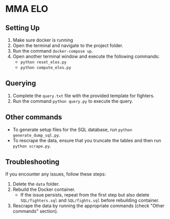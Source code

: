 #  MMA ELO 

## Setting Up

1. Make sure docker is running
2. Open the terminal and navigate to the project folder.
3. Run the command `docker-compose up`.
4. Open another terminal window and execute the following commands:
    - `python reset_elos.py`
    - `python compute_elos.py`

## Querying

1. Complete the `query.txt` file with the provided template for fighters.
2. Run the command `python query.py` to execute the query.

## Other commands

- To generate setup files for the SQL database, run `python generate_dump_sql.py`.
- To rescrape the data, ensure that you truncate the tables and then run `python scrape.py`.

## Troubleshooting

If you encounter any issues, follow these steps:

1. Delete the `data` folder.
2. Rebuild the Docker container.
   - If the issue persists, repeat from the first step but also delete `SQL/fighters.sql` and `SQL/fights.sql` before rebuilding container.
3. Rescrape the data by running the appropriate commands (check "Other commands" section).
